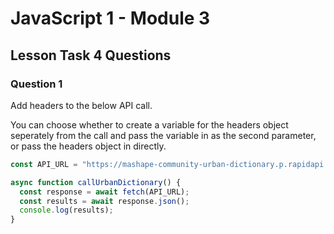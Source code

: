 # JavaScript 1 - Module 3

## Lesson Task 4 Questions

### Question 1

Add headers to the below API call.

You can choose whether to create a variable for the headers object seperately from the call and pass the variable in as the second parameter, or pass the headers object in directly.

```js
const API_URL = "https://mashape-community-urban-dictionary.p.rapidapi.com/define?term=wat";

async function callUrbanDictionary() {
  const response = await fetch(API_URL);
  const results = await response.json();
  console.log(results);
}
```
